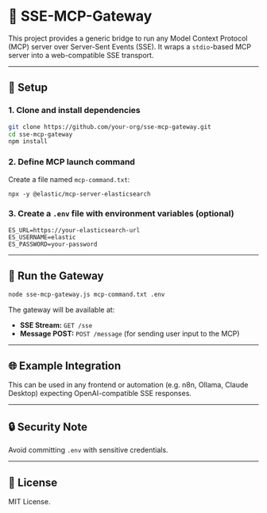# 🧠 SSE-MCP-Gateway

This project provides a generic bridge to run any Model Context Protocol (MCP) server over Server-Sent Events (SSE). It wraps a `stdio`-based MCP server into a web-compatible SSE transport.

---

## 🔧 Setup

### 1. Clone and install dependencies

```bash
git clone https://github.com/your-org/sse-mcp-gateway.git
cd sse-mcp-gateway
npm install
```

### 2. Define MCP launch command

Create a file named `mcp-command.txt`:

```
npx -y @elastic/mcp-server-elasticsearch
```

### 3. Create a `.env` file with environment variables (optional)

```
ES_URL=https://your-elasticsearch-url
ES_USERNAME=elastic
ES_PASSWORD=your-password
```

---

## 🚀 Run the Gateway

```bash
node sse-mcp-gateway.js mcp-command.txt .env
```

The gateway will be available at:

- **SSE Stream:** `GET /sse`
- **Message POST:** `POST /message` (for sending user input to the MCP)

---

## 🌐 Example Integration

This can be used in any frontend or automation (e.g. n8n, Ollama, Claude Desktop) expecting OpenAI-compatible SSE responses.

---

## 🔒 Security Note

Avoid committing `.env` with sensitive credentials.

---

## 📄 License

MIT License.
